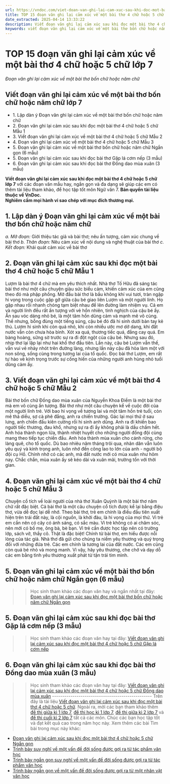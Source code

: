```yaml
---
url: https://vndoc.com/viet-doan-van-ghi-lai-cam-xuc-sau-khi-doc-mot-bai-tho-4-chu-hoac-5-chu-276455
title: TOP 15 đoạn văn ghi lại cảm xúc về một bài thơ 4 chữ hoặc 5 chữ lớp 7 - Đoạn văn ghi lại cảm xúc về một bài thơ bốn chữ hoặc năm chữ - VnDoc.com
date_extracted: 2025-04-14 13:33:22
description: Viết đoạn văn ghi lại cảm xúc sau khi đọc một bài thơ 4 chữ hoặc 5 chữ lớp 7 KNTT được biên soạn nhằm giúp các em HS đạt kết quả tốt trong quá trình làm bài tập và học tập môn Ngữ văn lớp 7.
keywords: viết đoạn văn ghi lại cảm xúc về một bài thơ bốn chữ hoặc năm chữ,đoạn văn ghi lại cảm xúc về một bài thơ bốn chữ hoặc năm chữ,viết đoạn văn ghi lại cảm xúc về một bài thơ 4 chữ hoặc 5 chữ,viết đoạn văn ghi lại cảm xúc sau khi đọc một bài thơ 4 chữ hoặc 5 chữ,viết đoạn văn ghi lại cảm xúc sau khi đọc một bài thơ bốn chữ hoặc năm chữ,văn 7,ngữ văn 7,viết đoạn văn,viết đoạn văn ngắn,văn mẫu lớp 7,tập làm văn lớp 7
---
```


# TOP 15 đoạn văn ghi lại cảm xúc về một bài thơ 4 chữ hoặc 5 chữ lớp 7
 _Đoạn văn ghi lại cảm xúc về một bài thơ bốn chữ hoặc năm chữ_
## **Viết đoạn văn ghi lại cảm xúc về một bài thơ bốn chữ hoặc năm chữ lớp 7**
  * 1\. Lập dàn ý Đoạn văn ghi lại cảm xúc về một bài thơ bốn chữ hoặc năm chữ 
  * 2\. Đoạn văn ghi lại cảm xúc sau khi đọc một bài thơ 4 chữ hoặc 5 chữ Mẫu 1
  * 3\. Viết đoạn văn ghi lại cảm xúc về một bài thơ 4 chữ hoặc 5 chữ Mẫu 2
  * 4\. Đoạn văn ghi lại cảm xúc về một bài thơ 4 chữ hoặc 5 chữ Mẫu 3
  * 5\. Đoạn văn ghi lại cảm xúc về một bài thơ bốn chữ hoặc năm chữ Ngắn gọn \(6 mẫu\)
  * 5\. Đoạn văn ghi lại cảm xúc sau khi đọc bài thơ Gặp lá cơm nếp \(3 mẫu\)
  * 6\. Đoạn văn ghi lại cảm xúc sau khi đọc bài thơ Đồng dao mùa xuân \(3 mẫu\)

**Viết đoạn văn ghi lại cảm xúc sau khi đọc một bài thơ 4 chữ hoặc 5 chữ lớp 7** với các đoạn văn mẫu hay, ngắn gọn và đa dạng sẽ giúp các em có thêm tài liệu tham khảo, để học tập tốt môn Ngữ văn 7.
**Bản quyền tài liệu thuộc về VnDoc.**   
**Nghiêm cấm mọi hành vi sao chép với mục đích thương mại.**
## **1\. Lập dàn ý Đoạn văn ghi lại cảm xúc về một bài thơ bốn chữ hoặc năm chữ**
 _a. Mở đoạn:_ Giới thiệu tác giả và bài thơ; nêu ấn tượng, cảm xúc chung về bài thơ
 _b. Thân đoạn:_ Nêu cảm xúc về nội dung và nghệ thuật của bài thơ
 _c. Kết đoạn:_ Khái quát cảm xúc về bài thơ
## **2\. Đoạn văn ghi lại cảm xúc sau khi đọc một bài thơ 4 chữ hoặc 5 chữ Mẫu 1**
Lượm là bài thơ 4 chữ mà em yêu thích nhất. Nhà thơ Tố Hữu đã sáng tác bài thơ như một câu chuyện giàu sức biểu cảm, khiến cảm xúc của em cũng theo đó mà phập phồng. Mở đầu bài thơ là bầu không khí vui tươi, tràn ngập hi vọng trong cuộc gặp gỡ giữa cậu bé giao liên Lượm và một người lính. Họ gặp nhau rồi nhanh chóng tạm biệt nhau để lên đường làm nhiệm vụ. Cả em và người lính đều rất ấn tượng với vẻ hồn nhiên, tinh nghịch của cậu bé ấy. Ẩn sau vóc dáng nhỏ bé, là một tâm hồn dũng cảm và mạnh mẽ vô cùng. Thế nhưng, bỗng đùng một tiếng súng, cậu bé đó đã hi sinh dưới bàn tay kẻ thù. Lượm hi sinh khi còn quá nhỏ, khi còn nhiều ước mơ dở dang, khi đất nước vẫn còn chưa hòa bình. Xót xa quá, thương tiếc quá, đắng cay quá. Em bàng hoàng, sững sờ trước sự ra đi đột ngột của cậu bé. Nhưng sau đó, nhịp thơ lại lặp lại như hai khổ thơ đầu tiên. Lần này, cậu bé Lượm vẫn thế, vẫn vui vẻ nhảy nhót trên đường làng, nhưng lần này cậu đã hòa làm một với non sông, sống cùng trong tương lai của tổ quốc. Đọc bài thơ Lượm, em rất tự hào vè kính trọng trước sự cống hiến của những người anh hùng nhỏ tuổi dũng cảm ấy.
## **3\. Viết đoạn văn ghi lại cảm xúc về một bài thơ 4 chữ hoặc 5 chữ Mẫu 2**
Bài thơ bốn chữ Đồng dao mùa xuân của Nguyễn Khoa Điềm là một bài thơ mà em vô cùng ấn tượng. Bài thơ như một câu chuyện kể về cuộc đời của một người lính trẻ. Với bao hi vọng về tương lai và một tâm hồn trẻ tuổi, còn mê thả diều, sợ cà phê đắng, anh ra chiến trường. Gác lại mọi thứ ở sau lưng, anh chiến đấu kiên cường rồi hi sinh anh dũng. Anh ra đi khiến bao người tiếc thương, đau khổ, nhưng sự ra đi ấy không phải là dấu chấm hết. Anh hóa thành ngọn lửa, thành nhiệt huyết cho những người đồng đội cùng mang theo tiếp tục chiến đấu. Anh hóa thành mùa xuân cho cánh rừng, cho làng quê, cho tổ quốc. Dù bao nhiêu năm tháng trôi qua, nhân dân vẫn luôn yêu quý và kính trọng anh, luôn nhớ đến công lao to lớn của anh - người bộ đội cụ Hồ. Chính nhờ có các anh, mà đất nước mới có mùa xuân như hôm nay. Chắc chắn, mùa xuân ấy sẽ kéo dài và xuân mãi, trường tồn với thời gian.
## **4\. Đoạn văn ghi lại cảm xúc về một bài thơ 4 chữ hoặc 5 chữ Mẫu 3**
Chuyện cổ tích về loài người của nhà thơ Xuân Quỳnh là một bài thơ năm chữ rất đặc biệt. Cả bài thơ là một câu chuyện cổ tích được kể lại bằng điệu thơ, vừa dễ đọc lại dễ nhớ. Theo bài thơ, trẻ em chính là điều đầu tiên xuất hiện trên trái đất này, là cội nguồn, là khởi đàu, là hi vọng của mọi thứ. Vì trẻ em cần nên có cây có ánh sáng, có sắc màu. Vì trẻ không có ai chăm sóc, nên mới có bố mẹ, ông bà, bè bạn. Vì trẻ cần được học tập nên có trường lớp, sách vở, thầy cô. Thật là đặc biệt\! Chính từ bài thơ, em hiểu được nỗi lòng của tác giả. Nhà thơ đã gửi cho chúng ta niềm yêu thương và quý trọng đối với những đứa trẻ. Các em chính là tương lai của đất nước. Các em cũng còn quá bé nhỏ và mong manh. Vì vậy, hãy yêu thương, che chở và dạy dỗ các em bằng tình yêu thương xuất phát từ tận trái tim mình.
## **5\. Đoạn văn ghi lại cảm xúc về một bài thơ bốn chữ hoặc năm chữ Ngắn gọn \(6 mẫu\)**
>> Học sinh tham khảo các đoạn văn hay và ngắn nhất tại đây: [Đoạn văn ghi lại cảm xúc sau khi đọc một bài thơ bốn chữ hoặc năm chữ Ngắn gọn](<https://vndoc.com/viet-doan-van-ghi-lai-cam-xuc-sau-khi-doc-mot-bai-tho-4-chu-hoac-5-chu-ngan-gon-276457>)
## **5\. Đoạn văn ghi lại cảm xúc sau khi đọc bài thơ Gặp lá cơm nếp \(3 mẫu\)**
>> Học sinh tham khảo các đoạn văn hay tại đây: [Viết đoạn văn ghi lại cảm xúc sau khi đọc một bài thơ 4 chữ hoặc 5 chữ Gặp lá cơm nếp](<https://vndoc.com/doan-van-ghi-lai-cam-xuc-sau-khi-doc-bai-tho-gap-la-com-nep-276451>)
## **6\. Đoạn văn ghi lại cảm xúc sau khi đọc bài thơ Đồng dao mùa xuân \(3 mẫu\)**
>> Học sinh tham khảo các đoạn văn hay tại đây: [Viết đoạn văn ghi lại cảm xúc sau khi đọc một bài thơ 4 chữ hoặc 5 chữ Đồng dao mùa xuân](<https://vndoc.com/doan-van-ghi-lai-cam-xuc-sau-khi-doc-bai-tho-dong-dao-mua-xuan-276452>)
\-------------------------------------------------
Trên đây là tài liệu [Viết đoạn văn ghi lại cảm xúc sau khi đọc một bài thơ 4 chữ hoặc 5 chữ](<https://vndoc.com/viet-doan-van-ghi-lai-cam-xuc-sau-khi-doc-mot-bai-tho-4-chu-hoac-5-chu-276455>). Ngoài ra, mời các bạn tham khảo thêm [đề thi giữa kì 1 lớp 7](<https://vndoc.com/de-thi-giua-ki-1-lop7>), [đề thi học kì 1 lớp 7](<https://vndoc.com/de-thi-hoc-ki-1-lop7>), [đề thi giữa kì 2 lớp 7](<https://vndoc.com/de-thi-giua-ki-2-lop7>) và [đề thi cuối kì 2 lớp 7](<https://vndoc.com/de-thi-hoc-ki-2-lop7>) tất cả các môn. Chúc các bạn học tập tốt và đạt kết quả cao trong năm học này.
Xem thêm các bài Tìm bài trong mục này khác:
  * [Đoạn văn ghi lại cảm xúc sau khi đọc một bài thơ 4 chữ hoặc 5 chữ Ngắn gọn](</viet-doan-van-ghi-lai-cam-xuc-sau-khi-doc-mot-bai-tho-4-chu-hoac-5-chu-ngan-gon-276457>)
  * [Trình bày suy nghĩ về một vấn đề đời sống được gợi ra từ tác phẩm văn học](</trinh-bay-suy-nghi-ve-mot-van-de-doi-song-duoc-goi-ra-tu-tac-pham-van-hoc-da-doc-276458>)
  * [Trình bày ngắn gọn suy nghĩ về một vấn đề đời sống được gợi ra từ tác phẩm văn học](</trinh-bay-suy-nghi-ve-mot-van-de-doi-song-duoc-goi-ra-tu-tac-pham-van-hoc-da-doc-ngan-gon-276459>)
  * [Trình bày ngắn gọn về một vấn đề đời sống được gợi ra từ một nhân vật văn học](</trinh-bay-y-kien-ve-mot-van-de-doi-song-duoc-goi-ra-tu-mot-nhan-vat-van-hoc-ngan-gon-279277>)

